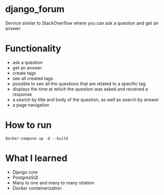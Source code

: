 # django_forum
Service similar to StackOverflow where you can ask a question and get an answer.

# Functionality
- ask a question
- get an answer
- create tags
- see all created tags
- possible to see all the questions that are related to a specific tag
- displays the time at which the question was asked and received a response
- a search by title and body of the question, as well as search by answer
- a page navigation

# How to run
```
docker-compose up -d --build
```

# What I learned
- Django core
- PostgresSQl
- Many to one and many to many relation
- Docker containerization
